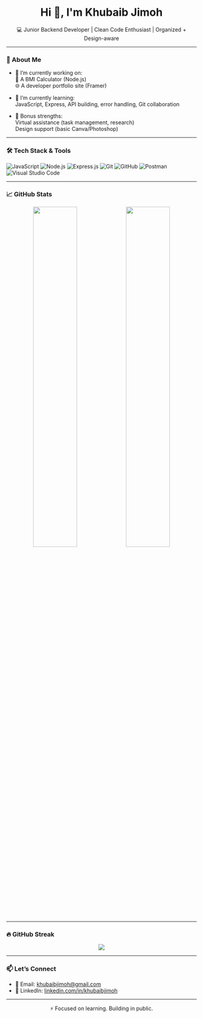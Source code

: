<h1 align="center">Hi 👋, I'm Khubaib Jimoh</h1>

<p align="center">💻 Junior Backend Developer | Clean Code Enthusiast | Organized + Design-aware</p>

---

### 🚀 About Me

- 🔭 I’m currently working on:  
  🧮 A BMI Calculator (Node.js)  
  🌐 A developer portfolio site (Framer)

- 🌱 I’m currently learning:  
  JavaScript, Express, API building, error handling, Git collaboration

- 🔧 Bonus strengths:  
  Virtual assistance (task management, research)  
  Design support (basic Canva/Photoshop)

---

### 🛠️ Tech Stack & Tools

![JavaScript](https://img.shields.io/badge/-JavaScript-black?style=flat-square&logo=javascript)
![Node.js](https://img.shields.io/badge/-Node.js-339933?style=flat-square&logo=node.js&logoColor=white)
![Express.js](https://img.shields.io/badge/-Express.js-gray?style=flat-square&logo=express)
![Git](https://img.shields.io/badge/-Git-orange?style=flat-square&logo=git)
![GitHub](https://img.shields.io/badge/-GitHub-black?style=flat-square&logo=github)
![Postman](https://img.shields.io/badge/-Postman-orange?style=flat-square&logo=postman)
![Visual Studio Code](https://img.shields.io/badge/-VSCode-007ACC?style=flat-square&logo=visual-studio-code)

---

### 📈 GitHub Stats

<p align="center">
  <img src="https://github-readme-stats.vercel.app/api?username=khubaibjimoh&show_icons=true&theme=tokyonight" width="48%"/>
  <img src="https://github-readme-stats.vercel.app/api/top-langs/?username=khubaibjimoh&layout=compact&theme=tokyonight" width="48%"/>
</p>

---

### 🔥 GitHub Streak

<p align="center">
  <img src="https://github-readme-streak-stats.herokuapp.com/?user=khubaibjimoh&theme=tokyonight&hide_border=false"/>
</p>

---

### 📫 Let’s Connect

- 📧 Email: [khubaibjimoh@gmail.com](mailto:khubaibjimoh@gmail.com)  
- 💼 LinkedIn: [linkedin.com/in/khubaibjimoh](https://linkedin.com/in/khubaibjimoh)

---

<p align="center">⚡ Focused on learning. Building in public.</p>
